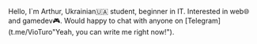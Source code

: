 Hello, I`m Arthur, Ukrainian🇺🇦 student, beginner in IT. Interested in web🌐 and gamedev🎮. Would happy to chat with anyone on [Telegram](t.me/VioTuro"Yeah, you can write me right now!").
